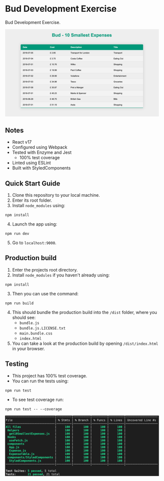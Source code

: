 <img src="https://img.shields.io/badge/coverage-100%25-brightgreen" alt="">
<img src="https://img.shields.io/badge/ESLint-No%20Offences-brightgreen" alt="">

# Bud Development Exercise

Bud Development Exercise.

![](./images/2021-03-23-16-24-27.png)

## Notes

- React v17
- Configured using Webpack
- Tested with Enzyme and Jest
  - 100% test coverage
- Linted using ESLint
- Built with StyledComponents

## Quick Start Guide

1. Clone this repository to your local machine.
2. Enter its root folder.
3. Install `node_modules` using:
```
npm install
```
4. Launch the app using:
```
npm run dev
```
5. Go to `localhost:9000`.


## Production build

1. Enter the projects root directory.
2. Install `node_modules` if you haven't already using:
```
npm install
```
3. Then you can use the command:
```
npm run build
```
4. This should bundle the production build into the `/dist` folder, where you should see:
   - `bundle.js`
   - `bundle.js.LICENSE.txt`
   - `main.bundle.css`
   - `index.html`
5. You can take a look at the production build by opening `/dist/index.html` in your browser.


## Testing

- This project has 100% test coverage.
- You can run the tests using:
```
npm run test
```
- To see test coverage run:
```
npm run test -- --coverage
```

![](./images/2021-03-23-16-28-19.png)
